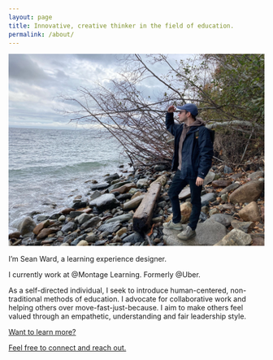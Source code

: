 ```yaml
---
layout: page
title: Innovative, creative thinker in the field of education.
permalink: /about/
---
```

![](/images/2020-website-bio.jpg)

<p class="lead">I’m Sean Ward, a learning experience designer.</p>

I currently work at @Montage Learning. Formerly @Uber.

As a self-directed individual, I seek to introduce human-centered, non-traditional methods of education. I advocate for collaborative work and helping others over move-fast-just-because. I aim to make others feel valued through an empathetic, understanding and fair leadership style.

[Want to learn more?](https://www.linkedin.com/in/sean-ward/)

[Feel free to connect and reach out.](mailto:seanthomasward@gmail.com)

